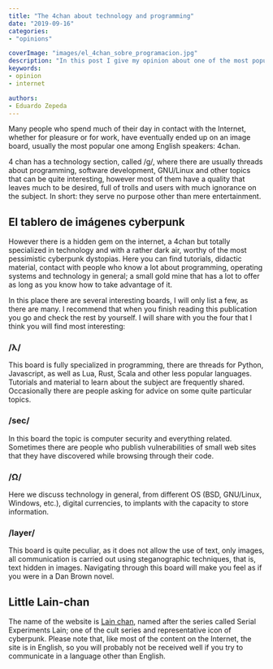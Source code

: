 ```yaml
---
title: "The 4chan about technology and programming"
date: "2019-09-16"
categories:
- "opinions"

coverImage: "images/el_4chan_sobre_programacion.jpg"
description: "In this post I give my opinion about one of the most popular programming and technology image boards out there, lainchan."
keywords:
- opinion
- internet

authors:
- Eduardo Zepeda
---
```


Many people who spend much of their day in contact with the Internet, whether for pleasure or for work, have eventually ended up on an image board, usually the most popular one among English speakers: 4chan.

4 chan has a technology section, called /g/, where there are usually threads about programming, software development, GNU/Linux and other topics that can be quite interesting, however most of them have a quality that leaves much to be desired, full of trolls and users with much ignorance on the subject. In short: they serve no purpose other than mere entertainment.

## El tablero de imágenes cyberpunk

However there is a hidden gem on the internet, a 4chan but totally specialized in technology and with a rather dark air, worthy of the most pessimistic cyberpunk dystopias. Here you can find tutorials, didactic material, contact with people who know a lot about programming, operating systems and technology in general; a small gold mine that has a lot to offer as long as you know how to take advantage of it.

In this place there are several interesting boards, I will only list a few, as there are many. I recommend that when you finish reading this publication you go and check the rest by yourself. I will share with you the four that I think you will find most interesting:

### /λ/

This board is fully specialized in programming, there are threads for Python, Javascript, as well as Lua, Rust, Scala and other less popular languages. Tutorials and material to learn about the subject are frequently shared. Occasionally there are people asking for advice on some quite particular topics.

### /sec/

In this board the topic is computer security and everything related. Sometimes there are people who publish vulnerabilities of small web sites that they have discovered while browsing through their code.

### /Ω/

Here we discuss technology in general, from different OS (BSD, GNU/Linux, Windows, etc.), digital currencies, to implants with the capacity to store information.

### /layer/

This board is quite peculiar, as it does not allow the use of text, only images, all communication is carried out using steganographic techniques, that is, text hidden in images. Navigating through this board will make you feel as if you were in a Dan Brown novel.

## Little Lain-chan

The name of the website is [Lain chan](https://www.lainchan.org), named after the series called Serial Experiments Lain; one of the cult series and representative icon of cyberpunk. Please note that, like most of the content on the Internet, the site is in English, so you will probably not be received well if you try to communicate in a language other than English.